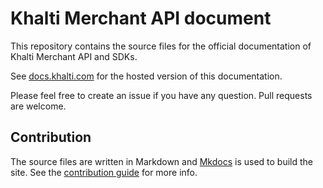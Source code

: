 # Khalti Merchant API document

This repository contains the source files for the official documentation of Khalti Merchant API and SDKs.

See [docs.khalti.com](http://docs.khalti.com) for the hosted version of this documentation.

Please feel free to create an issue if you have any question. Pull requests are welcome.

## Contribution

The source files are written in Markdown and [Mkdocs](http://www.mkdocs.org/) is used to build the site.
See the [contribution guide](http://docs.khalti.com/contribution/) for more info.
